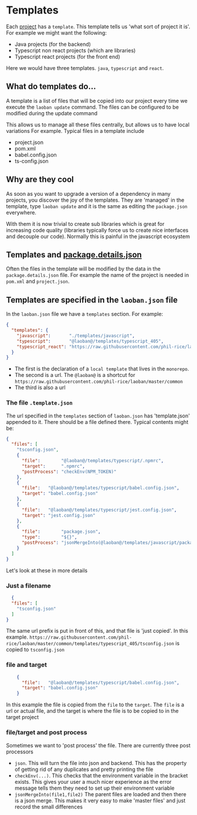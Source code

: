 # Templates

Each [project](PACKAGES.md) has a `template`. This template tells us 'what sort of project it is'. For example we might
want the following:

* Java projects (for the backend)
* Typescript non react projects (which are libraries)
* Typescript react projects (for the front end)

Here we would have three templates. `java`, `typescript` and `react`.

## What do templates do...

A template is a list of files that will be copied into our project every time we execute the `laoban update` command.
The files can be configured to be modified during the update command

This allows us to manage all these files centrally, but allows us to have local variations For example. Typical files in
a template include

* project.json
* pom.xml
* babel.config.json
* ts-config.json

## Why are they cool

As soon as you want to upgrade a version of a dependency in many projects, you discover the joy of the templates. They
are 'managed' in the template, type `laoban update` and it is the same as editing the `package.json` everywhere.

With them it is now trivial to create sub libraries which is great for increasing code quality (libraries typically
force us to create nice interfaces and decouple our code). Normally this is painful in the javascript ecosystem

## Templates and [package.details.json](PACKAGES.md)

Often the files in the template will be modified by the data in the `package.details.json`
file. For example the name of the project is needed in `pom.xml` and `project.json`.

## Templates are specified in the `laoban.json` file

In the `laoban.json` file we have a `templates` section. For example:

```json
{
  "templates": {
    "javascript":       "./templates/javascript",
    "typescript":       "@laoban@/templates/typescript_405",
    "typescript_react": "https://raw.githubusercontent.com/phil-rice/laoban/master/common/templates/typescript_react/.template.json"
  }
}
```

* The first is the declaration of a `local template` that lives in the `monorepo`.
* The second is a url. The `@laoban@` is a shortcut
  for `https://raw.githubusercontent.com/phil-rice/laoban/master/common`
* The third is also a url

<div id="templateControlFile"></div>

### The file `.template.json`

The url specified in the `templates` section of `laoban.json` has 'template.json' appended to it. There should be a file
defined there. Typical contents might be:

```json
{
  "files": [
    "tsconfig.json",
    {
      "file":        "@laoban@/templates/typescript/.npmrc",
      "target":      ".npmrc",
      "postProcess": "checkEnv(NPM_TOKEN)"
    },
    {
      "file":   "@laoban@/templates/typescript/babel.config.json",
      "target": "babel.config.json"
    },
    {
      "file":   "@laoban@/templates/typescript/jest.config.json",
      "target": "jest.config.json"
    },
    {
      "file":        "package.json",
      "type":        "${}",
      "postProcess": "jsonMergeInto(@laoban@/templates/javascript/package.json,@laoban@/templates/typescript_405/package.json)"
    }
  ]
}
```

Let's look at these in more details

### Just a filename

```json
  {
  "files": [
    "tsconfig.json"
  ]
}
```
The same url prefix is put in front of this, and that file is 'just copied'. In this 
example. `https://raw.githubusercontent.com/phil-rice/laoban/master/common/templates/typescript_405/tsconfig.json` is
copied to `tsconfig.json`

### file and target
```json
    {
      "file":   "@laoban@/templates/typescript/babel.config.json",
      "target": "babel.config.json"
    }
```
In this example the file is copied from the `file` to the `target`. The `file` is a url or 
actual file, and the target is where the file is to be copied to in the target project

### file/target and post process
Sometimes we want to 'post process' the file. There are currently three post processors

* `json`. This will turn the file into json and backend. This has the property of getting rid of any duplicates and pretty printing the file
* `checkEnv(...)`. This checks that the environment variable in the bracket exists. This gives your user a much nicer experience as the error message tells them they need to set up their environment variable
* `jsonMergeInto(file1,file2)` The parent files are loaded and then there is a json merge. This makes it very easy to make 'master files' and just record the small differences

